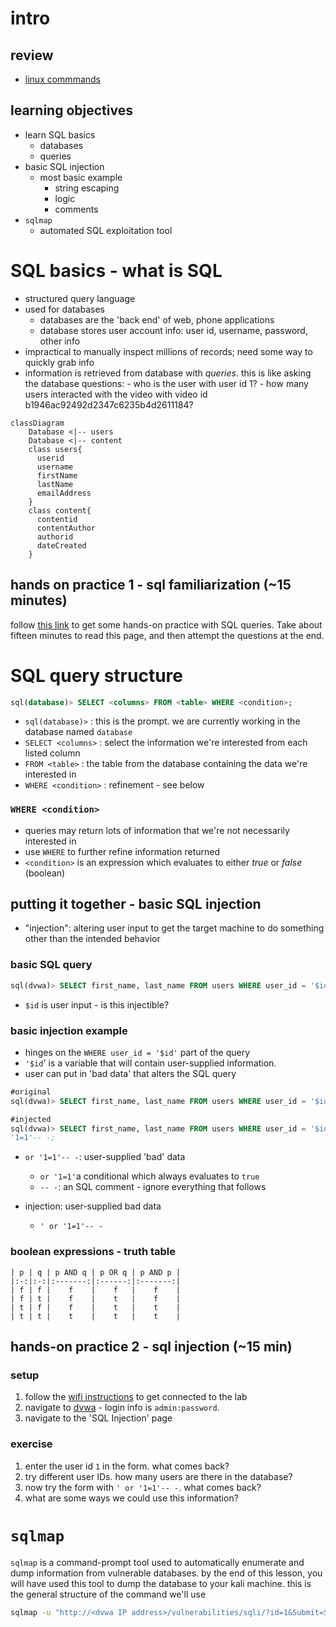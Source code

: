 # intro

## review
- [linux commmands](linux-lesson.md)

## learning objectives

- learn SQL basics
    - databases
    - queries
- basic SQL injection
    - most basic example
        - string escaping
        - logic
        - comments 
- `sqlmap`
    - automated SQL exploitation tool

# SQL basics - what is SQL
- structured query language
- used for databases
    - databases are the 'back end' of web, phone applications
    - database stores user account info: user id, username, password, other info
- impractical to manually inspect millions of records; need some way to quickly
  grab info
- information is retrieved from database with *queries*. this is like asking the database questions:
        - who is the user with user id 1?
        - how many users interacted with the video with video id
          b1946ac92492d2347c6235b4d2611184?
```mermaid
classDiagram
    Database <|-- users
    Database <|-- content
    class users{
      userid
      username
      firstName
      lastName
      emailAddress
    }
    class content{
      contentid
      contentAuthor
      authorid
      dateCreated
    }
```
## hands on practice 1 - sql familiarization (~15 minutes)

follow [this link](https://www.sqlcourse.com/beginner-course/selecting-data) to
get some hands-on practice with SQL queries.  Take about fifteen minutes to
read this page, and then attempt the questions at the end.


# SQL query structure

```sql
sql(database)> SELECT <columns> FROM <table> WHERE <condition>;
```

- `sql(database)>` : this is the prompt.  we are currently working in the
  database named `database`
- `SELECT <columns>` : select the information we're interested from each
  listed column
- `FROM <table>` : the table from the database containing the data we're
  interested in
- `WHERE <condition>` : refinement - see below

### `WHERE <condition>`

- queries may return lots of information that we're not necessarily interested
  in
- use `WHERE` to further refine information returned
- `<condition>` is an expression which evaluates to either *true* or *false*
  (boolean)


## putting it together - basic SQL injection
- "injection": altering user input to get the target machine to do something
  other than the intended behavior

### basic SQL query
```sql
sql(dvwa)> SELECT first_name, last_name FROM users WHERE user_id = '$id';
```
- `$id` is user input - is this injectible?

### basic injection example
- hinges on the `WHERE user_id = '$id'` part of the query
- `'$id`' is a variable that will contain user-supplied information.
- user can put in 'bad data' that alters the SQL query


```sql
#original
sql(dvwa)> SELECT first_name, last_name FROM users WHERE user_id = '$id';

#injected
sql(dvwa)> SELECT first_name, last_name FROM users WHERE user_id = '$id' or
'1=1'-- -;
```

- `or '1=1'-- -`: user-supplied 'bad' data
    - `or '1=1'`a conditional which always evaluates to `true`
    - `-- -`: an SQL comment - ignore everything that follows

- injection: user-supplied bad data
    - `' or '1=1'-- -`

### boolean expressions - truth table

```
| p | q | p AND q | p OR q | p AND p |
|:-:|:-:|:-------:|:------:|:-------:|
| f | f |    f    |    f   |    f    |
| f | t |    f    |    t   |    f    |
| t | f |    f    |    t   |    t    |
| t | t |    t    |    t   |    t    |
```

## hands-on practice 2 - sql injection (~15 min)

### setup
1. follow the [wifi instructions](wifi-instructions.md) to get connected to the
   lab
2. navigate to [dvwa](link) - login info is `admin:password`.
3. navigate to the 'SQL Injection' page

### exercise
1. enter the user id `1` in the form.  what comes back?
2. try different user IDs.  how many users are there in the database?
3. now try the form with `' or '1=1'-- -`.  what comes back?
4. what are some ways we could use this information?

# `sqlmap`

`sqlmap` is a command-prompt tool used to automatically enumerate and dump
information from vulnerable databases.  by the end of this lesson, you will
have used this tool to dump the database to your kali machine. this is the
general structure of the command we'll use

```bash
sqlmap -u "http://<dvwa IP address>/vulnerabilities/sqli/?id=1&Submit=Submit" --cookie="security=low" -D <database> --dump
```


